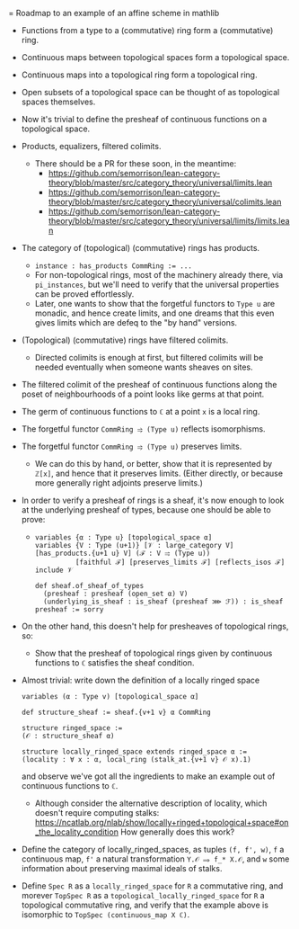 = Roadmap to an example of an affine scheme in mathlib

* Functions from a type to a (commutative) ring form a (commutative) ring.
* Continuous maps between topological spaces form a topological space.
* Continuous maps into a topological ring form a topological ring.

* Open subsets of a topological space can be thought of as topological spaces themselves.

* Now it's trivial to define the presheaf of continuous functions on a topological space.

* Products, equalizers, filtered colimits.
  * There should be a PR for these soon, in the meantime:
    * https://github.com/semorrison/lean-category-theory/blob/master/src/category_theory/universal/limits.lean
    * https://github.com/semorrison/lean-category-theory/blob/master/src/category_theory/universal/colimits.lean
    * https://github.com/semorrison/lean-category-theory/blob/master/src/category_theory/universal/limits/limits.lean

* The category of (topological) (commutative) rings has products.
  * `instance : has_products CommRing := ...`
  * For non-topological rings, most of the machinery already there, via `pi_instances`, but we'll 
    need to verify that the universal properties can be proved effortlessly.
  * Later, one wants to show that the forgetful functors to `Type u` are monadic, and hence
    create limits, and one dreams that this even gives limits which are defeq to the "by hand"
    versions.

* (Topological) (commutative) rings have filtered colimits.
  * Directed colimits is enough at first, but filtered colimits will be needed eventually when 
    someone wants sheaves on sites.
* The filtered colimit of the presheaf of continuous functions along the poset of neighbourhoods of 
  a point looks like germs at that point.

* The germ of continuous functions to `ℂ` at a point `x` is a local ring.

* The forgetful functor `CommRing ⥤ (Type u)` reflects isomorphisms.
* The forgetful functor `CommRing ⥤ (Type u)` preserves limits.
  * We can do this by hand, or better, show that it is represented by `ℤ[x]`, and hence that it
    preserves limits. (Either directly, or because more generally right adjoints preserve limits.)

* In order to verify a presheaf of rings is a sheaf, it's now enough to look at the underlying 
  presheaf of types, because one should be able to prove:
  * ````
    variables {α : Type u} [topological_space α]
	variables {V : Type (u+1)} [𝒱 : large_category V] [has_products.{u+1 u} V] (ℱ : V ⥤ (Type u)) 
	          [faithful ℱ] [preserves_limits ℱ] [reflects_isos ℱ]
	include 𝒱

	def sheaf.of_sheaf_of_types
	  (presheaf : presheaf (open_set α) V)
	  (underlying_is_sheaf : is_sheaf (presheaf ⋙ ℱ)) : is_sheaf presheaf := sorry
	````  
* On the other hand, this doesn't help for presheaves of topological rings, so:
  * Show that the presheaf of topological rings given by continuous functions to `ℂ` satisfies the
    sheaf condition.
    
* Almost trivial: write down the definition of a locally ringed space
  ````
  variables (α : Type v) [topological_space α]

  def structure_sheaf := sheaf.{v+1 v} α CommRing

  structure ringed_space :=
  (𝒪 : structure_sheaf α)

  structure locally_ringed_space extends ringed_space α :=
  (locality : ∀ x : α, local_ring (stalk_at.{v+1 v} 𝒪 x).1)
  ````
  and observe we've got all the ingredients to make an example out of continuous functions to `ℂ`.
  * Although consider the alternative description of locality, which doesn't require computing stalks:
    https://ncatlab.org/nlab/show/locally+ringed+topological+space#on_the_locality_condition
    How generally does this work?

* Define the category of locally_ringed_spaces, as tuples `(f, f', w)`, `f` a continuous map, `f'` a
  natural transformation `Y.𝒪 ⟹ f_* X.𝒪`, and `w` some information about preserving maximal ideals
  of stalks.

* Define `Spec R` as a `locally_ringed_space` for `R` a commutative ring, and morever `TopSpec R`
  as a `topological_locally_ringed_space` for `R` a topological commutative ring, and verify that
  the example above is isomorphic to `TopSpec (continuous_map X ℂ)`.